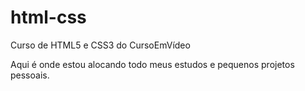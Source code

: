 # html-css
 Curso de HTML5 e CSS3 do CursoEmVídeo

Aqui é onde estou alocando todo meus estudos e pequenos projetos pessoais. 
